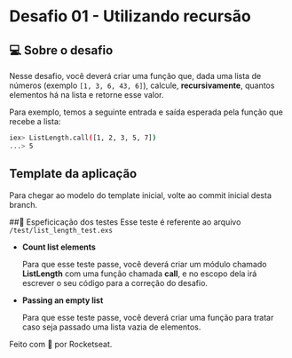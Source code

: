 # Desafio 01 - Utilizando recursão

## 💻 Sobre o desafio
Nesse desafio, você deverá criar uma função que, dada uma lista de números
(exemplo `[1, 3, 6, 43, 6]`), calcule, **recursivamente**, quantos elementos
há na lista e retorne esse valor.

Para exemplo, temos a seguinte entrada e saída esperada pela função que recebe
a lista:
```bash
iex> ListLength.call([1, 2, 3, 5, 7])
...> 5
```

## Template da aplicação
Para chegar ao modelo do template inicial, volte ao commit inicial desta branch.

##🧪 Espeficicação dos testes
Esse teste é referente ao arquivo `/test/list_length_test.exs`
- **Count list elements**
    
    Para que esse teste passe, você deverá criar um módulo chamado
	**ListLength** com uma função chamada **call**, e no escopo dela irá
	escrever o seu código para a correção do desafio.
- **Passing an empty list**
    
    Para que esse teste passe, você deverá criar uma função para tratar caso
	seja passado uma lista vazia de elementos.

Feito com 💜 por Rocketseat.

